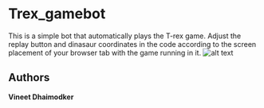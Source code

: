 # Trex_gamebot
This is a simple bot that automatically plays the T-rex game.
Adjust the replay button and dinasaur coordinates in the code according to the screen placement of your browser tab with the game running in it.
![alt text](https://img.thecodepost.org/2015/01/trex.png)

## Authors

**Vineet Dhaimodker** 
